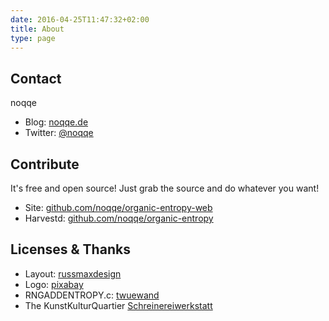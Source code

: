 ```yaml
---
date: 2016-04-25T11:47:32+02:00
title: About
type: page
---
```


## Contact

noqqe

* Blog: [noqqe.de](https://noqqe.de)
* Twitter: [@noqqe](https://twitter.com/noqqe)

## Contribute

It's free and open source! Just grab the source and do whatever you want!

* Site: [github.com/noqqe/organic-entropy-web](https://github.com/noqqe/organic-entropy-web)
* Harvestd: [github.com/noqqe/organic-entropy](https://github.com/noqqe/organic-entropy)

## Licenses & Thanks

* Layout: [russmaxdesign](https://github.com/russmaxdesign/example-layout-one-fixed)
* Logo: [pixabay](https://pixabay.com/en/leaf-green-environment-natural-310555/)
* RNGADDENTROPY.c: [twuewand](https://github.com/rfinnie/twuewand)
* The KunstKulturQuartier [Schreinereiwerkstatt](http://tinyurl.com/jusnhht)
